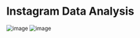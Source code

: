 # Instagram Data Analysis  
![image](https://user-images.githubusercontent.com/67740644/123454718-82ee5900-d5fe-11eb-8562-8e4cb5ddeceb.png)  ![image](https://user-images.githubusercontent.com/67740644/123454847-9ef1fa80-d5fe-11eb-843f-37eaa8444200.png)

